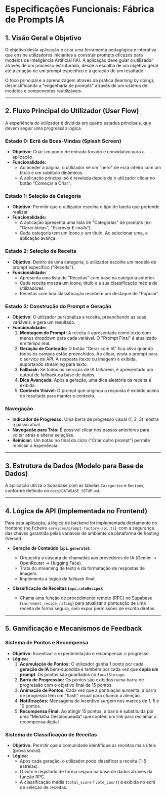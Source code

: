 # Especificações Funcionais: Fábrica de Prompts IA

## 1. Visão Geral e Objetivo

O objetivo desta aplicação é criar uma ferramenta pedagógica e interativa que ensine utilizadores iniciantes a construir prompts eficazes para modelos de Inteligência Artificial (IA). A aplicação deve guiar o utilizador através de um processo estruturado, desde a escolha de um objetivo geral até à criação de um prompt específico e à geração de um resultado.

O foco principal é a aprendizagem através da prática (learning by doing), desmistificando a "engenharia de prompts" através de um sistema de modelos e componentes reutilizáveis.

---

## 2. Fluxo Principal do Utilizador (User Flow)

A experiência do utilizador é dividida em quatro estados principais, que devem seguir uma progressão lógica.

### **Estado 0: Ecrã de Boas-Vindas (Splash Screen)**

-   **Objetivo:** Criar um ponto de entrada focado e convidativo para a aplicação.
-   **Funcionalidade:**
    -   Ao aceder à página, o utilizador vê um "hero" de ecrã inteiro com um título e um subtítulo dinâmicos.
    -   A aplicação principal só é revelada depois de o utilizador clicar no botão "Começar a Criar".

### **Estado 1: Seleção de Categoria**

-   **Objetivo:** Permitir que o utilizador escolha o tipo de tarefa que pretende realizar.
-   **Funcionalidade:**
    -   A aplicação apresenta uma lista de "Categorias" de prompts (ex: "Gerar Ideias", "Escrever E-mails").
    -   Cada categoria tem um ícone e um título. Ao selecionar uma, a aplicação avança.

### **Estado 2: Seleção de Receita**

-   **Objetivo:** Dentro de uma categoria, o utilizador escolhe um modelo de prompt específico ("Receita").
-   **Funcionalidade:**
    -   Apresenta uma lista de "Receitas" com base na categoria anterior.
    -   Cada receita mostra um ícone, título e a sua classificação média de utilizadores.
    -   Receitas com boa classificação recebem um destaque de "Popular".

### **Estado 3: Construção do Prompt e Geração**

-   **Objetivo:** O utilizador personaliza a receita, preenchendo as suas variáveis, e gera um resultado.
-   **Funcionalidade:**
    1.  **Montagem do Prompt:** A receita é apresentada como texto com menus dropdown para cada variável. O "Prompt Final" é atualizado em tempo real.
    2.  **Geração de Conteúdo:** O botão "Gerar com IA" fica ativo quando todos os campos estão preenchidos. Ao clicar, envia o prompt para o serviço de API. A resposta (texto ou imagem) é exibida, suportando streaming para texto.
    3.  **Fallback:** Se todos os serviços de IA falharem, é apresentado um output de fallback da base de dados.
    4.  **Dica Avançada:** Após a geração, uma dica aleatória da receita é exibida.
    5.  **Contexto Visível:** O prompt que originou a resposta é exibido acima do resultado para manter o contexto.

### **Navegação**

-   **Indicador de Progresso:** Uma barra de progresso visual (1, 2, 3) mostra o passo atual.
-   **Navegação para Trás:** É possível clicar nos passos anteriores para voltar atrás e alterar seleções.
-   **Reiniciar:** Um botão no final do ciclo ("Criar outro prompt") permite reiniciar a experiência.

---

## 3. Estrutura de Dados (Modelo para Base de Dados)

A aplicação utiliza o Supabase com as tabelas `Categories` e `Recipes`, conforme definido no `docs/DATABASE_SETUP.md`.

---

## 4. Lógica de API (Implementada no Frontend)

Para esta aplicação, a lógica de backend foi implementada diretamente no frontend (no ficheiro `services/prompt-factory-api.ts`), com a segurança das chaves garantida pelas variáveis de ambiente da plataforma de hosting (Vercel).

-   **Geração de Conteúdo (`api.generate`):**
    -   Orquestra a cascata de chamadas aos provedores de IA (Gemini -> OpenRouter -> Hugging Face).
    -   Trata do streaming de texto e da formatação de respostas de imagem.
    -   Implementa a lógica de fallback final.

-   **Classificação de Receitas (`api.rateRecipe`):**
    -   Chama uma função de procedimento remoto (RPC) no Supabase (`increment_recipe_rating`) para atualizar a pontuação de uma receita de forma segura, sem expor permissões de escrita diretas.

---

## 5. Gamificação e Mecanismos de Feedback

### **Sistema de Pontos e Recompensa**

-   **Objetivo:** Incentivar a experimentação e recompensar o progresso.
-   **Lógica:**
    1.  **Acumulação de Pontos:** O utilizador ganha 1 ponto por cada **geração de IA** bem-sucedida e também por cada vez que **copia um prompt**. Os pontos são guardados no `localStorage`.
    2.  **Barra de Progressão:** Os pontos são exibidos numa barra de progressão com o objetivo final de 15 pontos.
    3.  **Animação de Pontos:** Cada vez que a pontuação aumenta, a barra de progresso tem um "flash" visual para chamar a atenção.
    4.  **Notificações:** Mensagens de incentivo surgem nos marcos de 1, 5 e 10 pontos.
    5.  **Recompensa Final:** Ao atingir 15 pontos, a barra é substituída por uma "Medalha Desbloqueada" que contém um link para reclamar a recompensa digital.

### **Sistema de Classificação de Receitas**

-   **Objetivo:** Permitir que a comunidade identifique as receitas mais úteis (prova social).
-   **Lógica:**
    -   Após cada geração, o utilizador pode classificar a receita (1-5 estrelas).
    -   O voto é registado de forma segura na base de dados através da função RPC.
    -   A classificação média (`total_score` / `vote_count`) é exibida no ecrã de seleção de receitas.
